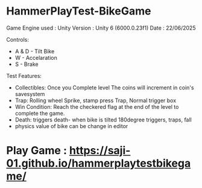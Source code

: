 # HammerPlayTest-BikeGame

Game Engine used : Unity 
Version : Unity 6 (6000.0.23f1)
Date : 22/06/2025

Controls:
- A & D - Tilt Bike
- W - Accelaration
- S - Brake

Test Features:
- Collectibles: Once you Complete level The coins will increment in coin's savesystem
- Trap: Rolling wheel Sprike, stamp press Trap, Normal trigger box
- Win Condition: Reach the checkered flag at the end of the level to complete the game.
- Death: triggers death- when bike is tilted 180degree triggers, traps, fall
- physics value of bike can be change in editor

# Play Game : https://saji-01.github.io/hammerplaytestbikegame/
